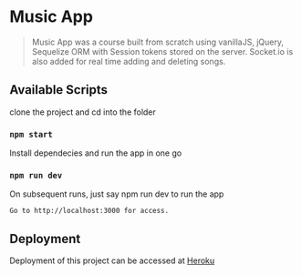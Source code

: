 # Music App 

> Music App was a course built from scratch using vanillaJS, jQuery, Sequelize ORM with Session tokens stored on the server. Socket.io is also added for real time adding and deleting songs.

## Available Scripts

clone the project and cd into the folder

### `npm start`

Install dependecies and run the app in one go

### `npm run dev`

On subsequent runs, just say npm run dev to run the app


```
Go to http://localhost:3000 for access.
```

## Deployment

Deployment of this project can be accessed at [Heroku](https://quiet-gorge-03729.herokuapp.com/)
